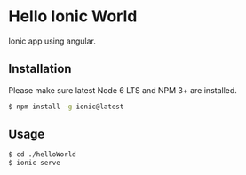 # Hello Ionic World

Ionic app using angular.

## Installation

Please make sure latest Node 6 LTS and NPM 3+ are installed.

```bash
$ npm install -g ionic@latest
```

## Usage

```bash
$ cd ./helloWorld
$ ionic serve
```